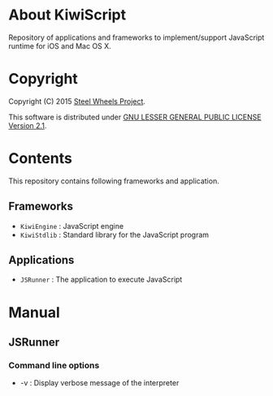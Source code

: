 # About KiwiScript
Repository of applications and frameworks to implement/support JavaScript
runtime for iOS and Mac OS X.

# Copyright
Copyright (C) 2015 [Steel Wheels Project](https://sites.google.com/site/steelwheelsproject/).

This software is distributed under [GNU LESSER GENERAL PUBLIC LICENSE Version 2.1](https://www.gnu.org/licenses/lgpl-2.1-standalone.html).

# Contents
This repository contains following frameworks and application.
## Frameworks
* `KiwiEngine` : JavaScript engine
* `KiwiStdlib` : Standard library for the JavaScript program

## Applications
* `JSRunner`  : The application to execute JavaScript

# Manual
## JSRunner
### Command line options
* -v : Display verbose message of the interpreter
